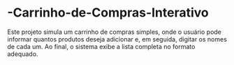 # -Carrinho-de-Compras-Interativo
Este projeto simula um carrinho de compras simples, onde o usuário pode informar quantos produtos deseja adicionar e, em seguida, digitar os nomes de cada um. Ao final, o sistema exibe a lista completa no formato adequado.
